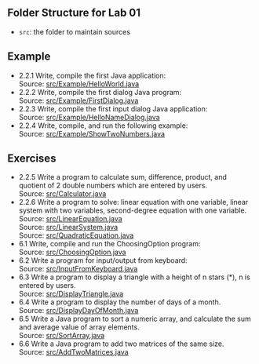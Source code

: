 ## Folder Structure for Lab 01

- `src`: the folder to maintain sources

## Example

- 2.2.1 Write, compile the first Java application:  
    Source: [src/Example/HelloWorld.java](./src/Example/HelloWorld.java)
- 2.2.2 Write, compile the first dialog Java program:  
    Source: [src/Example/FirstDialog.java](./src/Example/FirstDialog.java) 
- 2.2.3 Write, compile the first input dialog Java application:  
    Source: [src/Example/HelloNameDialog.java](./src/Example/HelloNameDialog.java)
- 2.2.4 Write, compile, and run the following example:    
    Source: [src/Example/ShowTwoNumbers.java](./src/Example/ShowTwoNumbers.java)
## Exercises
- 2.2.5 Write a program to calculate sum,  difference, product, and quotient of 2 double numbers which 
are entered by users.  
    Source: [src/Calculator.java](./src/Calculator.java)
- 2.2.6 Write a program to solve: linear equation with one variable, linear system with two variables, second-degree equation with one variable.  
    Source: [src/LinearEquation.java](./src/LinearEquation.java)  
    Source: [src/LinearSystem.java](./src/LinearSystem.java)  
    Source: [src/QuadraticEquation.java](./src/QuadraticEquation.java)  
- 6.1 Write, compile and run the ChoosingOption program:   
    Source: [src/ChoosingOption.java](./src/ChoosingOption.java)  
- 6.2 Write a program for input/output from keyboard:  
    Source: [src/InputFromKeyboard.java](./src/InputFromKeyboard.java)  
- 6.3 Write a program to display a triangle with a height of n stars (*), n is entered by users.  
    Source: [src/DisplayTriangle.java](./src/DisplayTriangle.java)
- 6.4 Write a program to display the number of days of a month.  
    Source: [src/DisplayDayOfMonth.java](./src/DisplayDayOfMonth.java)
- 6.5 Write a Java program to sort a numeric array, and calculate the sum and average value of array elements.  
    Source: [src/SortArray.java](./src/SortArray.java)  
- 6.6 Write a Java program to add two matrices of the same size.  
    Source: [src/AddTwoMatrices.java](./src/AddTwoMatrices.java)